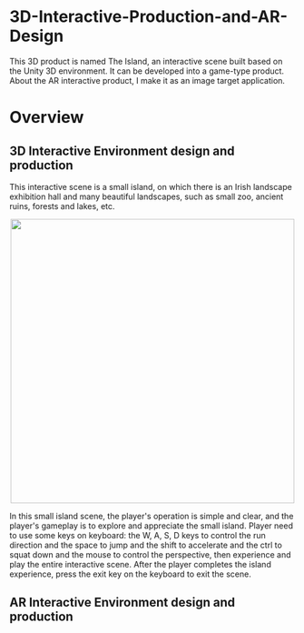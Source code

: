 # 3D-Interactive-Production-and-AR-Design
 This 3D product is named The Island, an interactive scene built based on the Unity 3D environment. It can be developed into a game-type product. About the AR interactive product, I make it as an image target application.  

# Overview
## 3D Interactive Environment design and production
This interactive scene is a small island, on which there is an Irish landscape exhibition hall and many beautiful landscapes, such as small zoo, ancient ruins, forests and lakes, etc.
<div align = center><img src="method19.png" width="500">
<div align = left >

In this small island scene, the player's operation is simple and clear, and the player's gameplay is to explore and appreciate the small island. Player need to use some keys on keyboard: the W, A, S, D keys to control the run direction and the space to jump and the shift to accelerate and the ctrl to squat down and the mouse to control the perspective, then experience and play the entire interactive scene. After the player completes the island experience, press the exit key on the keyboard to exit the scene.

## AR Interactive Environment design and production 
